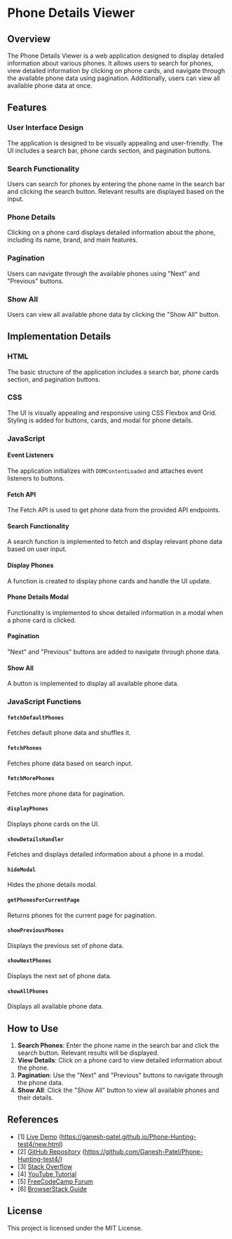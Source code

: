 # Phone Details Viewer

## Overview

The Phone Details Viewer is a web application designed to display detailed information about various phones. It allows users to search for phones, view detailed information by clicking on phone cards, and navigate through the available phone data using pagination. Additionally, users can view all available phone data at once.

## Features

### User Interface Design

The application is designed to be visually appealing and user-friendly. The UI includes a search bar, phone cards section, and pagination buttons.

### Search Functionality

Users can search for phones by entering the phone name in the search bar and clicking the search button. Relevant results are displayed based on the input.

### Phone Details

Clicking on a phone card displays detailed information about the phone, including its name, brand, and main features.

### Pagination

Users can navigate through the available phones using "Next" and "Previous" buttons.

### Show All

Users can view all available phone data by clicking the "Show All" button.

## Implementation Details

### HTML

The basic structure of the application includes a search bar, phone cards section, and pagination buttons.

### CSS

The UI is visually appealing and responsive using CSS Flexbox and Grid. Styling is added for buttons, cards, and modal for phone details.

### JavaScript

#### Event Listeners

The application initializes with `DOMContentLoaded` and attaches event listeners to buttons.

#### Fetch API

The Fetch API is used to get phone data from the provided API endpoints.

#### Search Functionality

A search function is implemented to fetch and display relevant phone data based on user input.

#### Display Phones

A function is created to display phone cards and handle the UI update.

#### Phone Details Modal

Functionality is implemented to show detailed information in a modal when a phone card is clicked.

#### Pagination

"Next" and "Previous" buttons are added to navigate through phone data.

#### Show All

A button is implemented to display all available phone data.

### JavaScript Functions

#### `fetchDefaultPhones`

Fetches default phone data and shuffles it.

#### `fetchPhones`

Fetches phone data based on search input.

#### `fetchMorePhones`

Fetches more phone data for pagination.

#### `displayPhones`

Displays phone cards on the UI.

#### `showDetailsHandler`

Fetches and displays detailed information about a phone in a modal.

#### `hideModal`

Hides the phone details modal.

#### `getPhonesForCurrentPage`

Returns phones for the current page for pagination.

#### `showPreviousPhones`

Displays the previous set of phone data.

#### `showNextPhones`

Displays the next set of phone data.

#### `showAllPhones`

Displays all available phone data.

## How to Use

1. **Search Phones**: Enter the phone name in the search bar and click the search button. Relevant results will be displayed.
2. **View Details**: Click on a phone card to view detailed information about the phone.
3. **Pagination**: Use the "Next" and "Previous" buttons to navigate through the phone data.
4. **Show All**: Click the "Show All" button to view all available phones and their details.

## References

- [1] [Live Demo](#) (https://ganesh-patel.github.io/Phone-Hunting-test4/new.html)
- [2] [GitHub Repository](#) (https://github.com/Ganesh-Patel/Phone-Hunting-test4/)
- [3] [Stack Overflow](https://stackoverflow.com/questions/41758419/test-javascript-in-mobile-browser)
- [4] [YouTube Tutorial](https://www.youtube.com/watch?v=uRYHX4EwYYA)
- [5] [FreeCodeCamp Forum](https://forum.freecodecamp.org/t/whats-a-simple-way-to-test-code-written-locally-for-mobile-devices/96890)
- [6] [BrowserStack Guide](https://www.browserstack.com/guide/how-to-test-javascript-in-browsers)

## License

This project is licensed under the MIT License.
